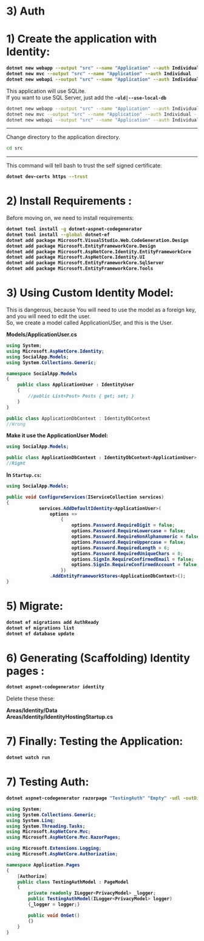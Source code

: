 # 3) Auth




# 1) Create the application with Identity:


<b>

```bash
dotnet new webapp --output "src" --name "Application" --auth Individual
dotnet new mvc --output "src" --name "Application" --auth Individual
dotnet new webapi --output "src" --name "Application" --auth Individual
```
</b>




This application will use SQLite.  
If you want to use SQL Server, just add the **`-uld|--use-local-db`**





```bash
dotnet new webapp --output "src" --name "Application" --auth Individual --use-local-db
dotnet new mvc --output "src" --name "Application" --auth Individual --use-local-db
dotnet new webapi --output "src" --name "Application" --auth Individual --use-local-db
```







---

Change directory to the application directory.
```bash
cd src
```


---

This command will tell bash to trust the self signed
 certificate:

<b>

```bash
dotnet dev-certs https --trust
```
</b>






# 2) Install Requirements :
Before moving on, we need to install requirements:
<b>

```bash
dotnet tool install -g dotnet-aspnet-codegenerator
dotnet tool install --global dotnet-ef
dotnet add package Microsoft.VisualStudio.Web.CodeGeneration.Design
dotnet add package Microsoft.EntityFrameworkCore.Design
dotnet add package Microsoft.AspNetCore.Identity.EntityFrameworkCore
dotnet add package Microsoft.AspNetCore.Identity.UI
dotnet add package Microsoft.EntityFrameworkCore.SqlServer
dotnet add package Microsoft.EntityFrameworkCore.Tools
```
</b>













# 3) Using Custom Identity Model:
This is dangerous, because You will need to use the 
model as a foreign key, and you will need to edit the user.  
So, we create a model called ApplicationUSer, and this is the User.



<b>
Models/ApplicationUser.cs

```cs
using System;
using Microsoft.AspNetCore.Identity;
using SocialApp.Models;
using System.Collections.Generic;

namespace SocialApp.Models
{
    public class ApplicationUser : IdentityUser
    {
        //public List<Post> Posts { get; set; }       
    }
}
```


</b>






```cs
public class ApplicationDbContext : IdentityDbContext 
//Wrong
```
<b>

Make it use the ApplicationUser Model:

```cs
using SocialApp.Models;

public class ApplicationDbContext : IdentityDbContext<ApplicationUser>
//Right
```








In **`Startup.cs`**:



```cs
using SocialApp.Models;

public void ConfigureServices(IServiceCollection services)
{
            services.AddDefaultIdentity<ApplicationUser>(
                options => 
                    {
                        options.Password.RequireDigit = false;
                        options.Password.RequireLowercase = false;
                        options.Password.RequireNonAlphanumeric = false;
                        options.Password.RequireUppercase = false;
                        options.Password.RequiredLength = 6;
                        options.Password.RequiredUniqueChars = 0;
                        options.SignIn.RequireConfirmedEmail = false;
                        options.SignIn.RequireConfirmedAccount = false;
                    })
                .AddEntityFrameworkStores<ApplicationDbContext>();
}
```

</b>






# 5) Migrate:


<b>

```bash
dotnet ef migrations add AuthReady
dotnet ef migrations list
dotnet ef database update 
```
</b>








# 6) Generating (Scaffolding) Identity pages :


<b>

```bash
dotnet aspnet-codegenerator identity
```
</b>

Delete these these:

**Areas/Identity/Data**  
**Areas/Identity/IdentityHostingStartup.cs**


















# 7) Finally: Testing the Application:


<b>

```bash
dotnet watch run
```
</b>





# 7) Testing Auth:


<b>

```bash
dotnet aspnet-codegenerator razorpage "TestingAuth" "Empty" -udl -outDir "Pages"
```



```cs
using System;
using System.Collections.Generic;
using System.Linq;
using System.Threading.Tasks;
using Microsoft.AspNetCore.Mvc;
using Microsoft.AspNetCore.Mvc.RazorPages;

using Microsoft.Extensions.Logging;
using Microsoft.AspNetCore.Authorization;

namespace Application.Pages
{
    [Authorize]
    public class TestingAuthModel : PageModel
    {
        private readonly ILogger<PrivacyModel> _logger;
        public TestingAuthModel(ILogger<PrivacyModel> logger)
        {_logger = logger;}

        public void OnGet()
        {}
    }
}
```
</b>






